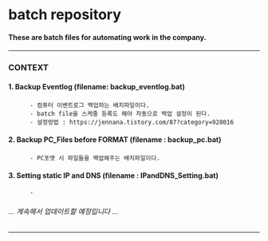 # batch repository
#### These are batch files for automating work in the company.

***
### CONTEXT
   
#### 1. Backup Eventlog (filename: backup_eventlog.bat) 
```
      - 컴퓨터 이벤트로그 백업하는 배치파일이다.
      - batch file을 스케줄 등록도 해야 자동으로 백업 설정이 된다.
      - 설정방법 : https://jennana.tistory.com/87?category=928016
```
#### 2. Backup PC_Files before FORMAT (filename : backup_pc.bat)
```
      - PC포맷 시 파일들을 백업해주는 배치파일이다.
```
#### 3. Setting static IP and DNS (filename : IPandDNS_Setting.bat)
```
      - 
```
###### ... 계속해서 업데이트할 예정입니다 ...
***
